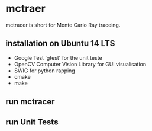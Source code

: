 # mctraer

mctracer is short for Monte Carlo Ray traceing.

## installation on Ubuntu 14 LTS
- Google Test 'gtest' for the unit teste
- OpenCV Computer Vision Library for GUI visualisation
- SWIG for python rapping
- cmake
- make

## run mctracer

## run Unit Tests
